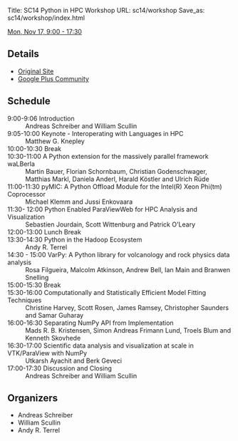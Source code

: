 Title: SC14 Python in HPC Workshop
URL: sc14/workshop
Save_as: sc14/workshop/index.html


[Mon, Nov 17, 9:00 - 17:30](http://sc14.supercomputing.org/schedule/event_detail?evid=wksp116)  

## Details

* [Original Site](http://www.dlr.de/sc/pyhpc2014)
* [Google Plus Community](https://plus.google.com/events/c161aotglhp4062dehsmt2auaas)

## Schedule

<dl>
<dt>9:00-9:06 Introduction</dt>
<dd>Andreas Schreiber and William Scullin</dd>

<dt>9:05-10:00 Keynote - Interoperating with Languages in HPC</dt>
<dd>Matthew G. Knepley</dd>

<dt>10:00-10:30 Break</dt>

<dt>10:30-11:00 A Python extension for the massively parallel framework waLBerla</dt>
<dd>Martin Bauer, Florian Schornbaum, Christian Godenschwager, Matthias Markl, Daniela Anderl, Harald Köstler and Ulrich Rüde</dd>


<dt>11:00-11:30 pyMIC: A Python Offload Module for the Intel(R) Xeon Phi(tm) Coprocessor</dt>
<dd>Michael Klemm and Jussi Enkovaara</dd>

<dt>11:30- 12:00 Python Enabled ParaViewWeb for HPC Analysis and Visualization</dt>
<dd>Sebastien Jourdain, Scott Wittenburg and Patrick O'Leary</dd>

<dt>12:00-13:00 Lunch Break</dt>

<dt>13:30-14:30 Python in the Hadoop Ecosystem</dt>
<dd>Andy R. Terrel</dd>

<dt>14:30 - 15:00 VarPy: A Python library for volcanology and rock physics data analysis</dt>
<dd>Rosa Filgueira, Malcolm Atkinson, Andrew Bell, Ian Main and Branwen Snelling</dd>

<dt>15:00-15:30 Break</dt>

<dt>15:30-16:00 Computationally and Statistically Efficient Model Fitting Techniques</dt>
<dd>Christine Harvey, Scott Rosen, James Ramsey, Christopher Saunders and Samar Guharay</dd>

<dt>16:00-16:30 Separating NumPy API from Implementation</dt>
<dd>Mads R. B. Kristensen, Simon Andreas Frimann Lund, Troels Blum and Kenneth Skovhede</dd>

<dt>16:30-17:00 Scientific data analysis and visualization at scale in VTK/ParaView with NumPy</dt>
<dd>Utkarsh Ayachit and Berk Geveci</dd>

<dt>17:00-17:30 Discussion and Closing</dt>
<dd>Andreas Schreiber and William Scullin</dd>
</dl>

## Organizers

* Andreas Schreiber
* William Scullin
* Andy R. Terrel
